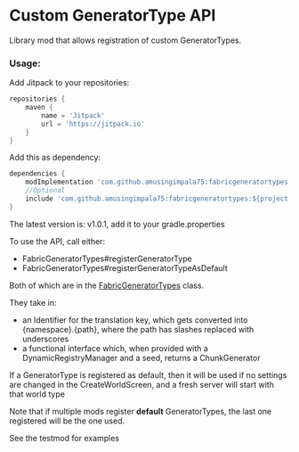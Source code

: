 # Custom GeneratorType API

Library mod that allows registration of custom GeneratorTypes.

### Usage:

Add Jitpack to your repositories:
```groovy
repositories {
    maven {
        name = 'Jitpack'
        url = 'https://jitpack.io'
    }
}
```
Add this as dependency:
```groovy
dependencies {
    modImplementation 'com.github.amusingimpala75:fabricgeneratortypes:${project.fabric_generator_types_version}'
    //Optional
    include 'com.github.amusingimpala75:fabricgeneratortypes:${project.fabric_generator_types_version}'
}
```

The latest version is: v1.0.1, add it to your gradle.properties

To use the API, call either:
- FabricGeneratorTypes#registerGeneratorType
- FabricGeneratorTypes#registerGeneratorTypeAsDefault

Both of which are in the [FabricGeneratorTypes](https://github.com/amusingimpala75/fabricgeneratortypes/blob/master/src/main/java/com/github/amusingimpala75/fabricgeneratortypes/api/FabricGeneratorTypes.java) class. 

They take in:
- an Identifier for the translation key, which gets converted into {namespace}.{path}, where the path has slashes replaced with underscores
- a functional interface which, when provided with a DynamicRegistryManager and a seed, returns a ChunkGenerator

If a GeneratorType is registered as default, then it will be used if no settings are changed in the CreateWorldScreen, and a fresh server will start with that world type

Note that if multiple mods register **default** GeneratorTypes, the last one registered will be the one used.

See the testmod for examples